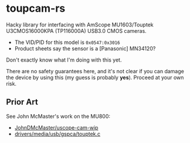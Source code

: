 # toupcam-rs

Hacky library for interfacing with AmScope MU1603/Touptek U3CMOS16000KPA 
(TP116000A) USB3.0 CMOS cameras. 

- The VID/PID for this model is `0x0547:0x3016`
- Product sheets say the sensor is a [Panasonic] MN34120?

Don't exactly know what I'm doing with this yet.

There are no safety guarantees here, and it's not clear if you can damage the
device by using this (my guess is probably **yes**). Proceed at your own risk.

## Prior Art

See John McMaster's work on the MU800:

- [JohnDMcMaster/uscope-cam-wip](https://github.com/JohnDMcMaster/uscope-cam-wip)
- [drivers/media/usb/gspca/touptek.c](https://github.com/torvalds/linux/blob/master/drivers/media/usb/gspca/touptek.c)

